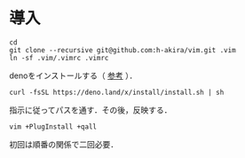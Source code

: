 # 導入
```
cd
git clone --recursive git@github.com:h-akira/vim.git .vim
ln -sf .vim/.vimrc .vimrc
```
denoをインストールする（
[参考](https://yoshixmk.github.io/deno-manual-ja/getting_started/installation.html)
）．
```
curl -fsSL https://deno.land/x/install/install.sh | sh
```
指示に従ってパスを通す．その後，反映する．
```
vim +PlugInstall +qall
```
初回は順番の関係で二回必要．


